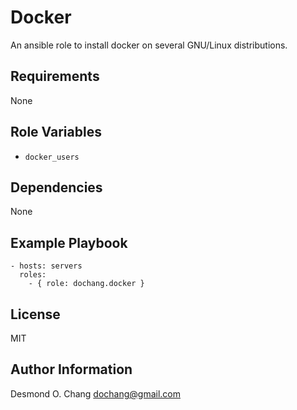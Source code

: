 Docker
======

An ansible role to install docker on several GNU/Linux distributions.

Requirements
------------

None

Role Variables
--------------

  - `docker_users`

Dependencies
------------

None

Example Playbook
----------------

    - hosts: servers
      roles:
        - { role: dochang.docker }

License
-------

MIT

Author Information
------------------

Desmond O. Chang <dochang@gmail.com>
